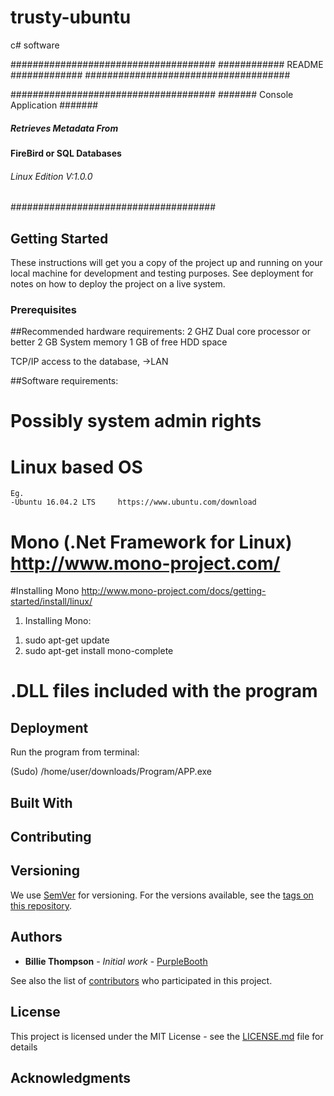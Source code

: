 # trusty-ubuntu
c# software 

#####################################
############   README   #############
#####################################

#####################################
#######  Console Application  #######
#####  Retrieves Metadata From  #####
####  FireBird or SQL Databases   ###
######  Linux Edition V:1.0.0  ######
#####################################

## Getting Started

These instructions will get you a copy of the project up and running on your local machine for development and testing purposes. See deployment for notes on how to deploy the project on a live system.

### Prerequisites

##Recommended hardware requirements:
2 GHZ Dual core processor or better
2 GB  System memory
1 GB  of free HDD space

TCP/IP access to the database, ->LAN


##Software requirements:

# Possibly system admin rights

# Linux based OS
	Eg.
	-Ubuntu 16.04.2 LTS		https://www.ubuntu.com/download


# Mono (.Net Framework for Linux)	http://www.mono-project.com/

#Installing Mono			http://www.mono-project.com/docs/getting-started/install/linux/

1. Installing Mono:  
  1) sudo apt-get update
  2) sudo apt-get install mono-complete


# .DLL files included with the program



## Deployment

Run the program from terminal:

(Sudo) /home/user/downloads/Program/APP.exe


## Built With



## Contributing


## Versioning

We use [SemVer](http://semver.org/) for versioning. For the versions available, see the [tags on this repository](https://github.com/your/project/tags). 

## Authors

* **Billie Thompson** - *Initial work* - [PurpleBooth](https://github.com/PurpleBooth)

See also the list of [contributors](https://github.com/your/project/contributors) who participated in this project.

## License

This project is licensed under the MIT License - see the [LICENSE.md](LICENSE.md) file for details

## Acknowledgments
